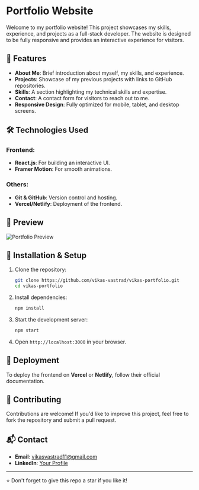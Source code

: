 # Portfolio Website

Welcome to my portfolio website! This project showcases my skills, experience, and projects as a full-stack developer. The website is designed to be fully responsive and provides an interactive experience for visitors.

## 🚀 Features

- **About Me**: Brief introduction about myself, my skills, and experience.
- **Projects**: Showcase of my previous projects with links to GitHub repositories.
- **Skills**: A section highlighting my technical skills and expertise.
- **Contact**: A contact form for visitors to reach out to me.
- **Responsive Design**: Fully optimized for mobile, tablet, and desktop screens.

## 🛠️ Technologies Used

### Frontend:
- **React.js**: For building an interactive UI.
- **Framer Motion**: For smooth animations.

### Others:
- **Git & GitHub**: Version control and hosting.
- **Vercel/Netlify**: Deployment of the frontend.

## 📸 Preview

![Portfolio Preview](https://drive.google.com/file/d/1rcBc80pRsIcxdSMXURfN7Mjg2xDwPhyN/view?usp=sharing)

## 🔧 Installation & Setup

1. Clone the repository:
   ```bash
   git clone https://github.com/vikas-vastrad/vikas-portfolio.git
   cd vikas-portfolio
   ```
2. Install dependencies:
   ```bash
   npm install
   ```
3. Start the development server:
   ```bash
   npm start
   ```
4. Open `http://localhost:3000` in your browser.

## 🚀 Deployment

To deploy the frontend on **Vercel** or **Netlify**, follow their official documentation.

## 🤝 Contributing

Contributions are welcome! If you'd like to improve this project, feel free to fork the repository and submit a pull request.

## 📬 Contact

- **Email**: vikasvastrad11@gmail.com
- **LinkedIn**: [Your Profile](https://www.linkedin.com/in/vikas-vastrad-dev)

---

⭐ Don't forget to give this repo a star if you like it!
